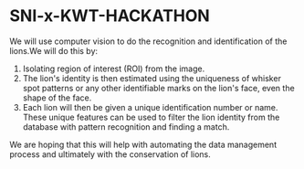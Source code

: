 # SNI-x-KWT-HACKATHON


We will use computer vision to do the recognition and identification of the lions.We will do this by:
1. Isolating region of interest (ROI) from the image.
2. The lion's identity is then estimated using the uniqueness of whisker spot patterns or any other identifiable marks on the lion's face, even the shape of the face.
3. Each lion will then be given a unique identification number or name.
These unique features can be used to filter the lion identity from the database with pattern recognition and finding a match.

We are hoping that this will help with automating the data management process and ultimately with the conservation of lions.
